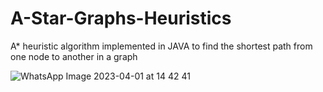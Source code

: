 # A-Star-Graphs-Heuristics
A* heuristic algorithm implemented in JAVA to find the shortest path from one node to another in a graph  


![WhatsApp Image 2023-04-01 at 14 42 41](https://user-images.githubusercontent.com/96580119/235809630-f3e4a6c8-0b2b-4c5b-8d40-15897d3dc24f.jpeg)
